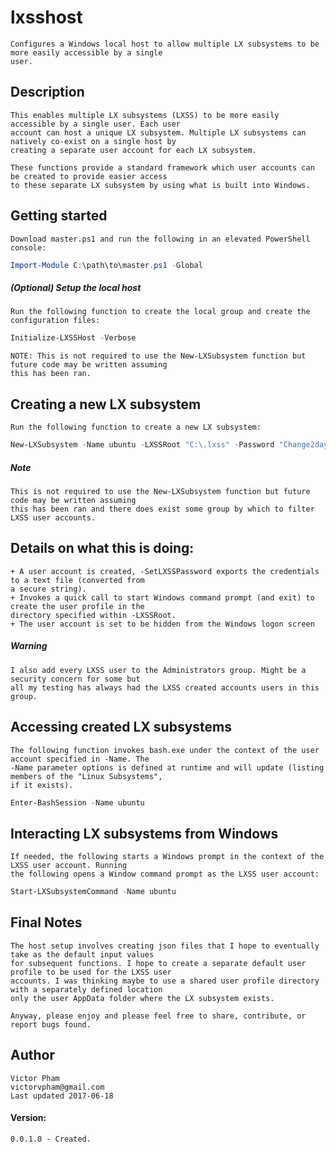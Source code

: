 # lxsshost
    Configures a Windows local host to allow multiple LX subsystems to be more easily accessible by a single 
    user.
    
## Description
    This enables multiple LX subsystems (LXSS) to be more easily accessible by a single user. Each user 
    account can host a unique LX subsystem. Multiple LX subsystems can natively co-exist on a single host by 
    creating a separate user account for each LX subsystem.
    
    These functions provide a standard framework which user accounts can be created to provide easier access
    to these separate LX subsystem by using what is built into Windows.
    
## Getting started
    Download master.ps1 and run the following in an elevated PowerShell console:
```powershell
Import-Module C:\path\to\master.ps1 -Global
```
    
##### (Optional) Setup the local host
    Run the following function to create the local group and create the configuration files:
```powershell
Initialize-LXSSHost -Verbose
```
    NOTE: This is not required to use the New-LXSubsystem function but future code may be written assuming 
    this has been ran.
    
## Creating a new LX subsystem
    Run the following function to create a new LX subsystem:
```powershell
New-LXSubsystem -Name ubuntu -LXSSRoot "C:\.lxss" -Password "Change2day!" -AsPlainText -SetLXSSPassword
```
##### Note
    This is not required to use the New-LXSubsystem function but future code may be written assuming 
    this has been ran and there does exist some group by which to filter LXSS user accounts.
    
## Details on what this is doing:
    
    + A user account is created, -SetLXSSPassword exports the credentials to a text file (converted from 
    a secure string).
    + Invokes a quick call to start Windows command prompt (and exit) to create the user profile in the
    directory specified within -LXSSRoot.
    + The user account is set to be hidden from the Windows logon screen
    
##### Warning
    I also add every LXSS user to the Administrators group. Might be a security concern for some but 
    all my testing has always had the LXSS created accounts users in this group.
    
## Accessing created LX subsystems
    The following function invokes bash.exe under the context of the user account specified in -Name. The 
    -Name parameter options is defined at runtime and will update (listing members of the "Linux Subsystems", 
    if it exists).
```powershell
Enter-BashSession -Name ubuntu
```

## Interacting LX subsystems from Windows
    If needed, the following starts a Windows prompt in the context of the LXSS user account. Running
    the following opens a Window command prompt as the LXSS user account:
```powershell
Start-LXSubsystemCommand -Name ubuntu
```
   
## Final Notes
    The host setup involves creating json files that I hope to eventually take as the default input values 
    for subsequent functions. I hope to create a separate default user profile to be used for the LXSS user 
    accounts. I was thinking maybe to use a shared user profile directory with a separately defined location 
    only the user AppData folder where the LX subsystem exists.
    
    Anyway, please enjoy and please feel free to share, contribute, or report bugs found.
    
## Author
    Victor Pham
    victorvpham@gmail.com
    Last updated 2017-06-18
    
#### Version:
    0.0.1.0 - Created.
